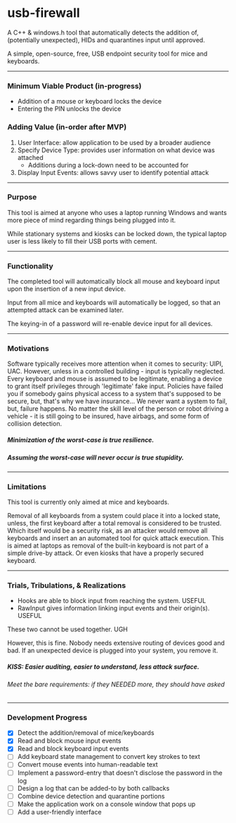 # usb-firewall

A C++ & windows.h tool that automatically detects the addition of, 
(potentially unexpected), HIDs and quarantines input until approved.

A simple, open-source, free, USB endpoint security tool for mice and keyboards.

---

### Minimum Viable Product (in-progress)
* Addition of a mouse or keyboard locks the device
* Entering the PIN unlocks the device

### Adding Value (in-order after MVP)
1. User Interface: allow application to be used by a broader audience
2. Specify Device Type: provides user information on what device was attached
    * Additions during a lock-down need to be accounted for
3. Display Input Events: allows savvy user to identify potential attack

---

### Purpose

This tool is aimed at anyone who uses a laptop running Windows and wants more
piece of mind regarding things being plugged into it.

While stationary systems and kiosks can be locked down, the typical laptop user
is less likely to fill their USB ports with cement.

---

### Functionality

The completed tool will automatically block all mouse and keyboard input upon
the insertion of a new input device.

Input from all mice and keyboards will automatically be logged, so that an 
attempted attack can be examined later.

The keying-in of a password will re-enable device input for all devices.

---

### Motivations

Software typically receives more attention when it comes to security: UIPI, UAC.
However, unless in a controlled building - input is typically neglected. Every
keyboard and mouse is assumed to be legitimate, enabling a device to grant 
itself privileges through 'legitimate' fake input. Policies have failed you if
somebody gains physical access to a system that's supposed to be secure, but, 
that's why we have insurance... We never want a system to fail, but, failure
happens. No matter the skill level of the person or robot driving a vehicle - it
is still going to be insured, have airbags, and some form of collision 
detection. 

##### Minimization of the worst-case is true resilience.
##### Assuming the worst-case will never occur is true stupidity.

---

### Limitations

This tool is currently only aimed at mice and keyboards.

Removal of all keyboards from a system could place it into a locked state, 
unless, the first keyboard after a total removal is considered to be trusted.
Which itself would be a security risk, as an attacker would remove all keyboards
and insert an an automated tool for quick attack execution. This is aimed at 
laptops as removal of the built-in keyboard is not part of a simple drive-by 
attack. Or even kiosks that have a properly secured keyboard.

---

### Trials, Tribulations, & Realizations

- Hooks are able to block input from reaching the system. USEFUL
- RawInput gives information linking input events and their origin(s). USEFUL
 
These two cannot be used together. UGH

However, this is fine. Nobody needs extensive routing of devices good and bad.
If an unexpected device is plugged into your system, you remove it.

##### KISS: Easier auditing, easier to understand, less attack surface.
###### Meet the bare requirements: if they NEEDED more, they should have asked

---

### Development Progress

- [X] Detect the addition/removal of mice/keyboards
- [X] Read and block mouse input events
- [X] Read and block keyboard input events
- [ ] Add keyboard state management to convert key strokes to text
- [ ] Convert mouse events into human-readable text
- [ ] Implement a password-entry that doesn't disclose the password in the log
- [ ] Design a log that can be added-to by both callbacks
- [ ] Combine device detection and quarantine portions
- [ ] Make the application work on a console window that pops up
- [ ] Add a user-friendly interface